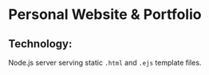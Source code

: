 # Personal Website & Portfolio

## Technology:
Node.js server serving static `.html` and `.ejs` template files.